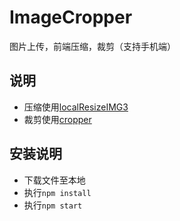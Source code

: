 # ImageCropper
图片上传，前端压缩，裁剪（支持手机端）

## 说明
* 压缩使用[localResizeIMG3](https://github.com/think2011/localResizeIMG3)
* 裁剪使用[cropper](https://github.com/fengyuanchen/cropper)


## 安装说明
* 下载文件至本地
* 执行`npm install`
* 执行`npm start`